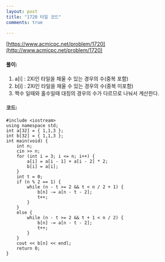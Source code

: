 ```yaml
---
layout: post
title: "1720 타일 코드"
comments: true

---
```

[https://www.acmicpc.net/problem/1720](http://www.acmicpc.net/problem/1720)

#### **풀이:**
1. a[i] : 2Xi인 타일을 채울 수 있는 경우의 수(중복 포함)
2. b[i] : 2Xi인 타일을 채울 수 있는 경우의 수(중복 미포함)
3. 짝수 일때와 홀수일때 대칭의 경우의 수가 다르므로 나눠서 계산한다.

#### **코드:**

```
#include <iostream>
using namespace std;
int a[32] = { 1,1,3 };
int b[32] = { 1,1,3 };
int main(void) {
	int n;
	cin >> n;
	for (int i = 3; i <= n; i++) {
		a[i] = a[i - 1] + a[i - 2] * 2;
		b[i] = a[i];
	}
	int t = 0;
	if (n % 2 == 1) {
		while (n - t >= 2 && t < n / 2 + 1) {
			b[n] -= a[n - t - 2];
			t++;
		}
	}
	else {
		while (n - t >= 2 && t + 1 < n / 2) {
			b[n] -= a[n - t - 2];
			t++;
		}
	}
	cout << b[n] << endl;
	return 0;
}
```